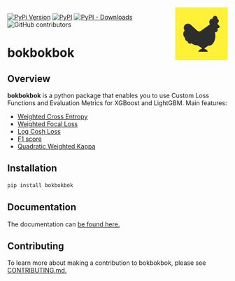 <img src="https://github.com/orchardbirds/bokbokbok/raw/main/docs/img/bokbokbok.png" width="120" align="right">

[![PyPi Version](https://img.shields.io/pypi/pyversions/bokbokbok)](#)
[![PyPI](https://img.shields.io/pypi/v/bokbokbok)](#)
[![PyPI - Downloads](https://img.shields.io/pypi/dm/bokbokbok)](#)
![GitHub contributors](https://img.shields.io/github/contributors/orchardbirds/bokbokbok)


# bokbokbok

## Overview

**bokbokbok** is a python package that enables you to use Custom Loss Functions and Evaluation Metrics for XGBoost and LightGBM.
Main features:

- [Weighted Cross Entropy](https://orchardbirds.github.io/bokbokbok/tutorials/weighted_cross_entropy.html)
- [Weighted Focal Loss](https://orchardbirds.github.io/bokbokbok/tutorials/focal_loss.html)
- [Log Cosh Loss](https://orchardbirds.github.io/bokbokbok/tutorials/log_cosh_loss.html)
- [F1 score](https://orchardbirds.github.io/bokbokbok/tutorials/F1_score.html)
- [Quadratic Weighted Kappa](https://orchardbirds.github.io/bokbokbok/tutorials/quadratic_weighted_kappa.html)

## Installation

```bash
pip install bokbokbok
```

## Documentation

The documentation can [be found here.](https://orchardbirds.github.io/bokbokbok/)

## Contributing

To learn more about making a contribution to bokbokbok, please see [CONTRIBUTING.md.](https://github.com/orchardbirds/bokbokbok/blob/main/CONTRIBUTING.md)
